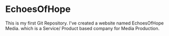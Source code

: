 # EchoesOfHope
This is my first Git Repository. I've created a website named EchoesOfHope Media. which is a Service/ Product based company for Media Production.
